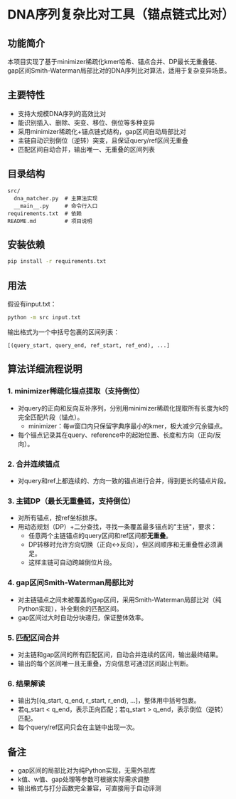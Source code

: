 # DNA序列复杂比对工具（锚点链式比对）

## 功能简介
本项目实现了基于minimizer稀疏化kmer哈希、锚点合并、DP最长无重叠链、gap区间Smith-Waterman局部比对的DNA序列比对算法，适用于复杂变异场景。

## 主要特性
- 支持大规模DNA序列的高效比对
- 能识别插入、删除、突变、移位、倒位等多种变异
- 采用minimizer稀疏化+锚点链式结构，gap区间自动局部比对
- 主链自动识别倒位（逆转）突变，且保证query/ref区间无重叠
- 匹配区间自动合并，输出唯一、无重叠的区间列表

## 目录结构
```
src/
  dna_matcher.py  # 主算法实现
  __main__.py     # 命令行入口
requirements.txt  # 依赖
README.md         # 项目说明
```

## 安装依赖
```bash
pip install -r requirements.txt
```

## 用法
假设有input.txt：
```bash
python -m src input.txt
```
输出格式为一个中括号包裹的区间列表：
```
[(query_start, query_end, ref_start, ref_end), ...]
```

## 算法详细流程说明

### 1. minimizer稀疏化锚点提取（支持倒位）
- 对query的正向和反向互补序列，分别用minimizer稀疏化提取所有长度为k的完全匹配片段（锚点）。
  - minimizer：每w窗口内只保留字典序最小的kmer，极大减少冗余锚点。
- 每个锚点记录其在query、reference中的起始位置、长度和方向（正向/反向）。

### 2. 合并连续锚点
- 对query和ref上都连续的、方向一致的锚点进行合并，得到更长的锚点片段。

### 3. 主链DP（最长无重叠链，支持倒位）
- 对所有锚点，按ref坐标排序。
- 用动态规划（DP）+二分查找，寻找一条覆盖最多锚点的"主链"，要求：
  - 任意两个主链锚点的query区间和ref区间都**无重叠**。
  - DP转移时允许方向切换（正向↔反向），但区间顺序和无重叠性必须满足。
  - 这样主链可自动跨越倒位片段。

### 4. gap区间Smith-Waterman局部比对
- 对主链锚点之间未被覆盖的gap区间，采用Smith-Waterman局部比对（纯Python实现），补全剩余的匹配区间。
- gap区间过大时自动分块递归，保证整体效率。

### 5. 匹配区间合并
- 对主链和gap区间的所有匹配区间，自动合并连续的区间，输出最终结果。
- 输出的每个区间唯一且无重叠，方向信息可通过区间起止判断。

### 6. 结果解读
- 输出为[(q_start, q_end, r_start, r_end), ...]，整体用中括号包裹。
- 若q_start < q_end，表示正向匹配；若q_start > q_end，表示倒位（逆转）匹配。
- 每个query/ref区间只会在主链中出现一次。

## 备注
- gap区间的局部比对为纯Python实现，无需外部库
- k值、w值、gap处理等参数可根据实际需求调整
- 输出格式与打分函数完全兼容，可直接用于自动评测 